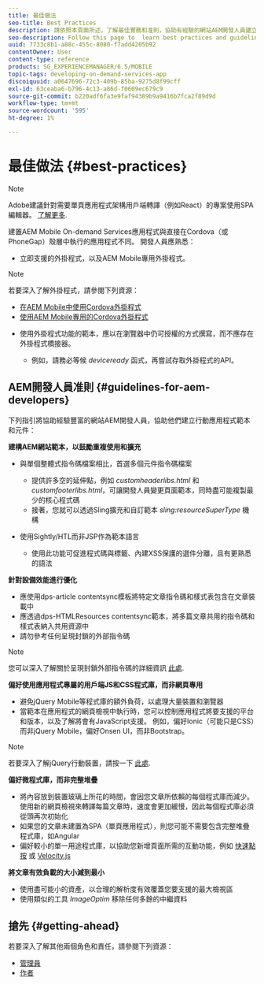 ```yaml
---
title: 最佳做法
seo-title: Best Practices
description: 請依照本頁面所述，了解最佳實務和准則，協助有經驗的網站AEM開發人員建立行動應用程式範本和元件。
seo-description: Follow this page to  learn best practices and guidelines that will help experienced AEM developers for sites, who want to build mobile app templates and components.
uuid: 7733c8b1-a88c-455c-8080-f7add4205b92
contentOwner: User
content-type: reference
products: SG_EXPERIENCEMANAGER/6.5/MOBILE
topic-tags: developing-on-demand-services-app
discoiquuid: a0647696-72c3-409b-85ba-9275d8f99cff
exl-id: 63ceaba6-b796-4c13-a86d-f0609ec679c9
source-git-commit: b220adf6fa3e9faf94389b9a9416b7fca2f89d9d
workflow-type: tm+mt
source-wordcount: '595'
ht-degree: 1%

---
```


# 最佳做法 {#best-practices}

>[!NOTE]
>
>Adobe建議針對需要單頁應用程式架構用戶端轉譯（例如React）的專案使用SPA編輯器。 [了解更多](/help/sites-developing/spa-overview.md).

建置AEM Mobile On-demand Services應用程式與直接在Cordova（或PhoneGap）殼層中執行的應用程式不同。 開發人員應熟悉：

* 立即支援的外掛程式，以及AEM Mobile專用外掛程式。

>[!NOTE]
>
>若要深入了解外掛程式，請參閱下列資源：
>
>* [在AEM Mobile中使用Cordova外掛程式](https://helpx.adobe.com/digital-publishing-solution/help/cordova-api.html)
>* [使用AEM Mobile專用的Cordova外掛程式](https://helpx.adobe.com/digital-publishing-solution/help/app-runtime-api.html)
>


* 使用外掛程式功能的範本，應以在瀏覽器中仍可授權的方式撰寫，而不應存在外掛程式橋接器。

   * 例如，請務必等候 *deviceready* 函式，再嘗試存取外掛程式的API。

## AEM開發人員准則 {#guidelines-for-aem-developers}

下列指引將協助經驗豐富的網站AEM開發人員，協助他們建立行動應用程式範本和元件：

**建構AEM網站範本，以鼓勵重複使用和擴充**

* 與單個整體式指令碼檔案相比，首選多個元件指令碼檔案

   * 提供許多空的延伸點，例如 *customheaderlibs.html* 和 *customfooterlibs.html*，可讓開發人員變更頁面範本，同時盡可能複製最少的核心程式碼
   * 接著，您就可以透過Sling擴充和自訂範本 *sling:resourceSuperType* 機構

* 使用Sightly/HTL而非JSP作為範本語言

   * 使用此功能可促進程式碼與標籤、內建XSS保護的選件分離，且有更熟悉的語法

**針對設備效能進行優化**

* 應使用dps-article contentsync模板將特定文章指令碼和樣式表包含在文章裝載中
* 應透過dps-HTMLResources contentsync範本，將多篇文章共用的指令碼和樣式表納入共用資源中
* 請勿參考任何呈現封鎖的外部指令碼

>[!NOTE]
>
>您可以深入了解關於呈現封鎖外部指令碼的詳細資訊 [此處](https://developers.google.com/speed/docs/insights/BlockingJS).

**偏好使用應用程式專屬的用戶端JS和CSS程式庫，而非網頁專用**

* 避免jQuery Mobile等程式庫的額外負荷，以處理大量裝置和瀏覽器
* 當範本在應用程式的網頁檢視中執行時，您可以控制應用程式將要支援的平台和版本，以及了解將會有JavaScript支援。 例如，偏好Ionic（可能只是CSS）而非jQuery Mobile，偏好Onsen UI，而非Bootstrap。

>[!NOTE]
>
>若要深入了解jQuery行動裝置，請按一下 [此處](https://jquerymobile.com/browser-support/1.4/).

**偏好微程式庫，而非完整堆疊**

* 將內容放到裝置玻璃上所花的時間，會因您文章所依賴的每個程式庫而減少。 使用新的網頁檢視來轉譯每篇文章時，速度會更加緩慢，因此每個程式庫必須從頭再次初始化
* 如果您的文章未建置為SPA（單頁應用程式），則您可能不需要包含完整堆疊程式庫，如Angular
* 偏好較小的單一用途程式庫，以協助您新增頁面所需的互動功能，例如 [快速點按](https://github.com/ftlabs/fastclick) 或 [Velocity.js](https://velocityjs.org)

**將文章有效負載的大小減到最小**

* 使用盡可能小的資產，以合理的解析度有效覆蓋您要支援的最大檢視區
* 使用類似的工具 *ImageOptim* 移除任何多餘的中繼資料

## 搶先 {#getting-ahead}

若要深入了解其他兩個角色和責任，請參閱下列資源：

* [管理員](/help/mobile/aem-mobile.md)
* [作者](/help/mobile/aem-mobile-on-demand.md)
